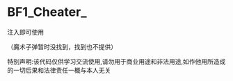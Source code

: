 # BF1_Cheater_



注入即可使用

（魔术子弹暂时没找到，找到也不提供）



特别声明:该代码仅供学习交流使用,请勿用于商业用途和非法用途,如作他用所造成的一切后果和法律责任一概与本人无关
